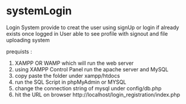 # systemLogin
Login System provide to creat the user using signUp or login if already exists once logged in User able to see profile with signout and file uploading system

prequists :

1) XAMPP OR WAMP which will run the web server
2) using XAMPP Control Panel run the apache server and MySQL
3) copy paste the folder under xampp/htdocs
4) run the SQL Script in phpMyAdmin or MYSQL
5) change the connection string of mysql under config/db.php
6) hit the URL on browser 
http://localhost/login_registration/index.php